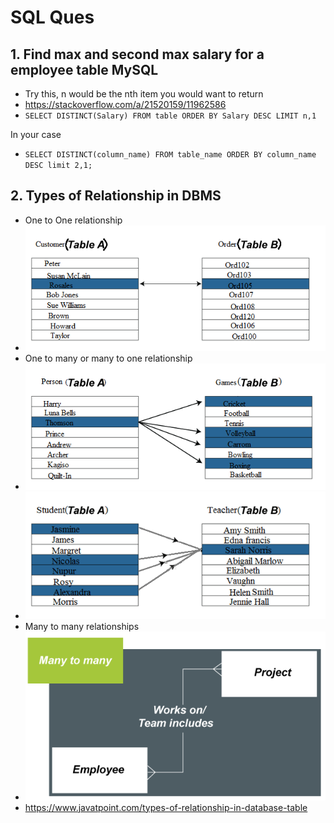 # SQL Ques
## 1. Find max and second max salary for a employee table MySQL
- Try this, n would be the nth item you would want to return
- https://stackoverflow.com/a/21520159/11962586
- ```SELECT DISTINCT(Salary) FROM table ORDER BY Salary DESC LIMIT n,1```

In your case
- ```SELECT DISTINCT(column_name) FROM table_name ORDER BY column_name DESC limit 2,1;```

## 2. Types of Relationship in DBMS
- One to One relationship
- ![img_2.png](img_2.png)
- One to many or many to one relationship
- ![img_3.png](img_3.png)
- ![img_4.png](img_4.png)
- Many to many relationships
- ![img_5.png](img_5.png)
- https://www.javatpoint.com/types-of-relationship-in-database-table